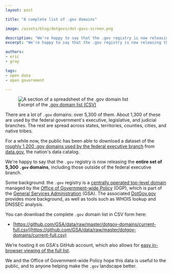 ```yaml
---
layout: post

title: "A complete list of .gov domains"

image: /assets/blog/dotgovs/dot-govs-screen.png

description: "We're happy to say that the .gov registry is now releasing the entire set of 5,300 .gov domains, including those outside of the federal executive branch."
excerpt: "We're happy to say that the .gov registry is now releasing the entire set of 5,300 .gov domains, including those outside of the federal executive branch."

authors:
- eric
- gray

tags:
- open data
- open government

---
```


<figure>
  <img src="{{site.baseurl}}/assets/blog/dotgovs/dot-govs-screen.png" alt="A section of a spreadsheet of the .gov domain list">
  <figcaption>Excerpt of the <a href="https://github.com/GSA/data/blob/master/dotgov-domains/current-full.csv">.gov domain list (CSV)</a></figcaption>
</figure>

There are a lot of `.gov` domains: over 5,300 of them. About 1,300 of these are used by the federal government's executive, legislative, and judicial branches. The rest are spread across states, territories, counties, cities, and native tribes.

For a while now, the public has been able to download a dataset of the [roughly 1,200 .gov domains used by the federal executive branch](https://catalog.data.gov/dataset/gov-domains-api-c9856) from [data.gov](https://www.data.gov), the nation's data catalog.

We're happy to say that the `.gov` registry is now releasing the **entire set of 5,300 `.gov` domains**, including those outside of the federal executive branch.

Some background: the `.gov` registry is a [centrally operated top-level domain](https://domains.dotgov.gov) managed by the [Office of Government-wide Policy](https://www.gsa.gov/portal/content/104550) (OGP), which is part of the [General Services Administration](https://www.gsa.gov/) (GSA). The associated [DotGov.gov](https://domains.dotgov.gov) provides more background, as well as tools such as WHOIS lookup and DNSSEC analysis.

You can download the complete `.gov` domain list in CSV form here:

 * [https://github.com/GSA/data/raw/master/dotgov-domains/current-full.csv](https://github.com/GSA/data/raw/master/dotgov-domains/current-full.csv)

We’re hosting it on GSA's GitHub account, which also allows for [easy in-browser viewing of the full list](https://github.com/GSA/data/blob/master/dotgov-domains/current-full.csv).

We and the Office of Government-wide Policy hope this data is useful to the public, and to anyone helping make the `.gov` landscape better.
